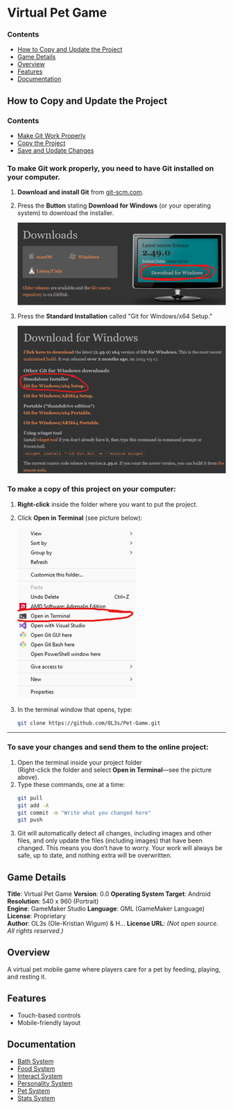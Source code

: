 # Virtual Pet Game

### Contents

- [How to Copy and Update the Project](#how-to-copy-and-update-the-project)
- [Game Details](#game-details)
- [Overview](#overview)
- [Features](#features)
- [Documentation](#documentation)

## How to Copy and Update the Project

### Contents

- [Make Git Work Properly](#to-make-git-work-properly-you-need-to-have-git-installed-on-your-computer)
- [Copy the Project](#to-make-a-copy-of-this-project-on-your-computer)
- [Save and Update Changes](#to-save-your-changes-and-send-them-to-the-online-project)

### **To make Git work properly, you need to have Git installed on your computer.**

1. **Download and install Git** from [git-scm.com](https://git-scm.com/downloads).

2. Press the **Button** stating **Download for Windows** (or your operating system) to download the installer.

    ![Download](/Git-Manual/image-1.png)

3. Press the **Standard Installation** called "Git for Windows/x64 Setup." 

    ![Install](/Git-Manual/image-2.png)

### **To make a copy of this project on your computer:**
1. **Right-click** inside the folder where you want to put the project.
2. Click **Open in Terminal** (see picture below):

   ![Open in Terminal](/Git-Manual/image.png)

3. In the terminal window that opens, type:
   ```bash
   git clone https://github.com/OL3s/Pet-Game.git
   ```

---

### **To save your changes and send them to the online project:**
1. Open the terminal inside your project folder  
   (Right-click the folder and select **Open in Terminal**—see the picture above).
2. Type these commands, one at a time:
   ```bash
   git pull
   git add -A
   git commit -m "Write what you changed here"
   git push
   ```
3. Git will automatically detect all changes, including images and other files, and only update the files (including images) that have been changed. This means you don’t have to worry. Your work will always be safe, up to date, and nothing extra will be overwritten.

## Game Details

**Title**: Virtual Pet Game
**Version**: 0.0
**Operating System Target**: Android  
**Resolution**: 540 x 960 (Portrait)  
**Engine**: GameMaker Studio
**Language**: GML (GameMaker Language)
**License**: Proprietary  
**Author**: OL3s (Ole-Kristian Wigum) & H...
**License URL**: *(Not open source. All rights reserved.)*

## Overview
A virtual pet mobile game where players care for a pet by feeding, playing, and resting it.

## Features
- Touch-based controls
- Mobile-friendly layout

## Documentation

- [Bath System](Documentation/BathSystem.md)
- [Food System](Documentation/FoodSystem.md)
- [Interact System](Documentation/InteractSystem.md)
- [Personality System](Documentation/PersonalitySystem.md)
- [Pet System](Documentation/PetSystem.md)
- [Stats System](Documentation/StatsSystem.md)